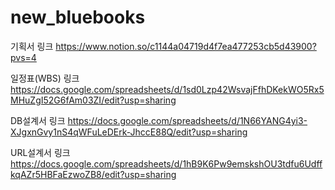 # new_bluebooks
기획서 링크 
https://www.notion.so/c1144a04719d4f7ea477253cb5d43900?pvs=4

일정표(WBS) 링크 
https://docs.google.com/spreadsheets/d/1sd0Lzp42WsvajFfhDKekWO5Rx5MHuZgI52G6fAm03ZI/edit?usp=sharing

DB설계서 링크 
https://docs.google.com/spreadsheets/d/1N66YANG4yi3-XJgxnGvy1nS4qWFuLeDErk-JhccE88Q/edit?usp=sharing

URL설계서 링크 
https://docs.google.com/spreadsheets/d/1hB9K6Pw9emskshOU3tdfu6UdffkqAZr5HBFaEzwoZB8/edit?usp=sharing
